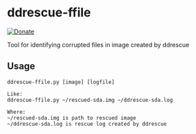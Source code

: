 # ddrescue-ffile

[![Donate](https://img.shields.io/badge/Donate-PayPal-green.svg)](https://www.paypal.com/cgi-bin/webscr?cmd=_donations&business=D8LQ4XTBLV3C4&lc=CZ&item_number=SalamekPplMyApi&currency_code=EUR)

Tool for identifying corrupted files in image created by ddrescue

## Usage

```
ddrescue-ffile.py [image] [logfile]

Like:
ddrescue-ffile.py ~/rescued-sda.img ~/ddrescue-sda.log

Where:
~/rescued-sda.img is path to rescued image
~/ddrescue-sda.log is rescue log created by ddrescue
```
